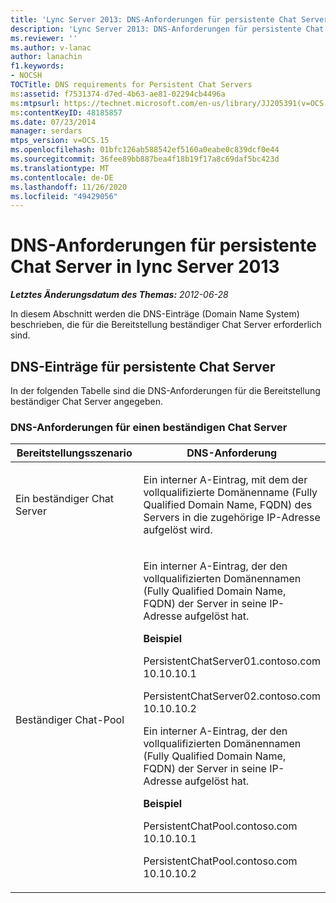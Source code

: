 ```yaml
---
title: 'Lync Server 2013: DNS-Anforderungen für persistente Chat Server'
description: 'Lync Server 2013: DNS-Anforderungen für persistente Chat Server.'
ms.reviewer: ''
ms.author: v-lanac
author: lanachin
f1.keywords:
- NOCSH
TOCTitle: DNS requirements for Persistent Chat Servers
ms:assetid: f7531374-d7ed-4b63-ae81-02294cb4496a
ms:mtpsurl: https://technet.microsoft.com/en-us/library/JJ205391(v=OCS.15)
ms:contentKeyID: 48185857
ms.date: 07/23/2014
manager: serdars
mtps_version: v=OCS.15
ms.openlocfilehash: 01bfc126ab588542ef5160a0eabe0c839dcf0e44
ms.sourcegitcommit: 36fee89bb887bea4f18b19f17a8c69daf5bc423d
ms.translationtype: MT
ms.contentlocale: de-DE
ms.lasthandoff: 11/26/2020
ms.locfileid: "49429056"
---
```

# <a name="dns-requirements-for-persistent-chat-servers-in-lync-server-2013"></a>DNS-Anforderungen für persistente Chat Server in lync Server 2013

<div data-xmlns="http://www.w3.org/1999/xhtml">

<div class="topic" data-xmlns="http://www.w3.org/1999/xhtml" data-msxsl="urn:schemas-microsoft-com:xslt" data-cs="https://msdn.microsoft.com/">

<div data-asp="https://msdn2.microsoft.com/asp">



</div>

<div id="mainSection">

<div id="mainBody">

<span> </span>

_**Letztes Änderungsdatum des Themas:** 2012-06-28_

In diesem Abschnitt werden die DNS-Einträge (Domain Name System) beschrieben, die für die Bereitstellung beständiger Chat Server erforderlich sind.

<div>

## <a name="dns-records-for-persistent-chat-servers"></a>DNS-Einträge für persistente Chat Server

In der folgenden Tabelle sind die DNS-Anforderungen für die Bereitstellung beständiger Chat Server angegeben.

### <a name="dns-requirements-for-a-persistent-chat-server"></a>DNS-Anforderungen für einen beständigen Chat Server

<table>
<colgroup>
<col style="width: 50%" />
<col style="width: 50%" />
</colgroup>
<thead>
<tr class="header">
<th>Bereitstellungsszenario</th>
<th>DNS-Anforderung</th>
</tr>
</thead>
<tbody>
<tr class="odd">
<td><p>Ein beständiger Chat Server</p></td>
<td><p>Ein interner A-Eintrag, mit dem der vollqualifizierte Domänenname (Fully Qualified Domain Name, FQDN) des Servers in die zugehörige IP-Adresse aufgelöst wird.</p></td>
</tr>
<tr class="even">
<td><p>Beständiger Chat-Pool</p></td>
<td><p>Ein interner A-Eintrag, der den vollqualifizierten Domänennamen (Fully Qualified Domain Name, FQDN) der Server in seine IP-Adresse aufgelöst hat.</p>
<p><strong>Beispiel</strong></p>
<p>PersistentChatServer01.contoso.com 10.10.10.1</p>
<p>PersistentChatServer02.contoso.com 10.10.10.2</p>
<p>Ein interner A-Eintrag, der den vollqualifizierten Domänennamen (Fully Qualified Domain Name, FQDN) der Server in seine IP-Adresse aufgelöst hat.</p>
<p><strong>Beispiel</strong></p>
<p>PersistentChatPool.contoso.com 10.10.10.1</p>
<p>PersistentChatPool.contoso.com 10.10.10.2</p></td>
</tr>
</tbody>
</table>


</div>

</div>

<span> </span>

</div>

</div>

</div>

